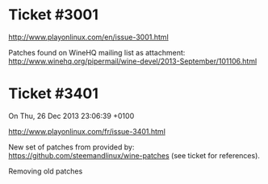 Ticket #3001
============

http://www.playonlinux.com/en/issue-3001.html

Patches found on WineHQ mailing list as attachment: http://www.winehq.org/pipermail/wine-devel/2013-September/101106.html

Ticket #3401
============ 

On Thu, 26 Dec 2013 23:06:39 +0100

http://www.playonlinux.com/fr/issue-3401.html

New set of patches from provided by: https://github.com/steemandlinux/wine-patches (see ticket for references).

Removing old patches


